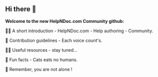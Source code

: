 ## Hi there 👋

**Welcome to the new HelpNDoc.com Community github:**

🙋‍♀️ A short introduction - HelpNDoc.com - Help authoring - Community.

🌈 Contribution guidelines - Each voice count's.

👩‍💻 Useful resources - stay tuned...

🍿 Fun facts - Cats eats no humans.

🧙 Remember, you are not alone !

